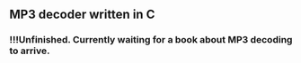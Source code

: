 ## MP3 decoder written in C
### !!!Unfinished. Currently waiting for a book about MP3 decoding to arrive.
